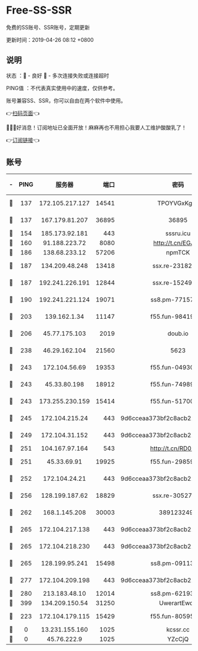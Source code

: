 # Free-SS-SSR

免费的SS账号、SSR账号，定期更新

更新时间：2019-04-26 08:12 +0800

## 说明

状态     ：🙂 - 良好 🙁 - 多次连接失败或连接超时

PING值   ：不代表真实使用中的速度，仅供参考。

账号兼容SS、SSR，你可以自由在两个软件中使用。

👉[扫码页面](https://liesauer.github.io/Free-SS-SSR/)👈

🎉🎉🎉好消息！订阅地址已全面开放！麻麻再也不用担心我要人工维护酸酸乳了！

👉[订阅链接](https://www.liesauer.net/yogurt/subscribe?ACCESS_TOKEN=DAYxR3mMaZAsaqUb)👈

## 账号

|-|PING|服务器|端口|密码|加密方式|区域|
|:----:|:----:|:-----:|-----:|:----:|:----:|:----:|
|🙂|137|172.105.217.127|14541|TPOYVGxKglpi|aes-256-cfb|JP|
|🙂|137|167.179.81.207|36895|36895|aes-256-cfb|JP|
|🙂|154|185.173.92.181|443|sssru.icu|rc4-md5|RU|
|🙂|160|91.188.223.72|8080|http://t.cn/EGJIyrl|rc4-md5|RU|
|🙂|186|138.68.233.12|57206|npmTCK|rc4-md5|US|
|🙂|187|134.209.48.248|13418|ssx.re-23182499|aes-256-cfb|US|
|🙂|187|192.241.226.191|12844|ssx.re-15249592|aes-256-cfb|US|
|🙂|190|192.241.221.124|19071|ss8.pm-77157998|aes-256-cfb|US|
|🙂|203|139.162.1.34|11147|f55.fun-98419202|aes-256-cfb|SG|
|🙂|206|45.77.175.103|2019|doub.io|aes-128-ctr|SG|
|🙂|238|46.29.162.104|21560|5623|aes-128-ctr|RU|
|🙂|243|172.104.56.69|19353|f55.fun-04930969|aes-256-cfb|SG|
|🙂|243|45.33.80.198|18912|f55.fun-74989270|aes-256-cfb|US|
|🙂|243|173.255.230.159|15414|f55.fun-51700385|aes-256-cfb|US|
|🙂|245|172.104.215.24|443|9d6cceaa373bf2c8acb22e60b6a58be6|aes-256-cfb|US|
|🙂|249|172.104.31.152|443|9d6cceaa373bf2c8acb22e60b6a58be6|aes-256-cfb|US|
|🙂|251|104.167.97.164|543|http://t.cn/RD0D7sx|rc4-md5|CA|
|🙂|251|45.33.69.91|19925|f55.fun-29859918|aes-256-cfb|US|
|🙂|252|172.104.24.21|443|9d6cceaa373bf2c8acb22e60b6a58be6|aes-256-cfb|US|
|🙂|256|128.199.187.62|18829|ssx.re-30527984|aes-256-cfb|SG|
|🙂|262|168.1.145.208|30003|3891232494|aes-256-cfb|AU|
|🙂|265|172.104.217.138|443|9d6cceaa373bf2c8acb22e60b6a58be6|aes-256-cfb|US|
|🙂|265|172.104.218.230|443|9d6cceaa373bf2c8acb22e60b6a58be6|aes-256-cfb|US|
|🙂|265|128.199.95.241|15498|ss8.pm-09113399|aes-256-cfb|SG|
|🙂|277|172.104.209.198|443|9d6cceaa373bf2c8acb22e60b6a58be6|aes-256-cfb|US|
|🙂|280|213.183.48.10|12014|ss8.pm-62193302|rc4-md5|RU|
|🙂|399|134.209.150.54|31250|UwerartEwqe|chacha20|IN|
|🙂|223|172.104.179.115|15429|f55.fun-80595697|aes-256-cfb|SG|
|🙁|0|13.231.155.160|1025|kcssr.cc|rc4-md5|JP|
|🙁|0|45.76.222.9|1025|YZcCjQ|rc4-md5|JP|
